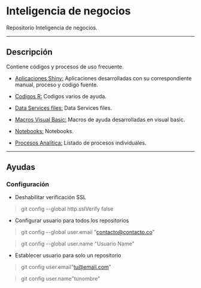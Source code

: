 # Inteligencia de negocios
Repositorio Inteligencia de negocios.

* * *
## Descripción ##
Contiene códigos y procesos de uso frecuente. 

- [Aplicaciones Shiny:](https://github.com/DaniloAndress/InteligenciaDeNegocios/tree/master/Aplicaciones_Shiny) Aplicaciones desarrolladas con su correspondiente manual, proceso y codigo fuente.

- [Codigos R:](https://github.com/DaniloAndress/InteligenciaDeNegocios/tree/master/CodigosR) Codigos varios de ayuda. 

- [Data Services files:](https://github.com/DaniloAndress/InteligenciaDeNegocios/tree/master/DataServicesfiles) Data Services files. 

- [Macros Visual Basic:](https://github.com/DaniloAndress/InteligenciaDeNegocios/tree/master/Macros_Visual_Basic) Macros de ayuda desarrolladas en visual basic. 

- [Notebooks:](https://github.com/DaniloAndress/InteligenciaDeNegocios/tree/master/Notebooks) Notebooks.

- [Procesos Analitica:](https://github.com/DaniloAndress/InteligenciaDeNegocios/tree/master/Procesos_Analitica) Listado de procesos individuales. 

* * *

## Ayudas
### Configuración

- Deshabilitar verificación SSL
> git config --global http.sslVerify false

- Configurar usuario para todos los repositorios
> git config --global user.email "contacto@contacto.co"

> git config --global user.name "Usuario Name"

- Establecer usuario para solo un repositorio
> git config user.email"tu@email.com"

> git config user.name"tunombre"


